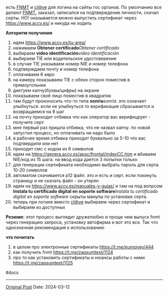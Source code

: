 есть [FNMT](1691.md) и [cl@ve](981.md) для логина на сайты гос органов. По умолчанию все делают [FNMT.](1691.md) заказал, записался на подтверждение личности, скачал серты. НО! оказывается можно выпустить сертификат через https://www.accv.es/ и никуда не ходить

**Алгоритм получения**
1. идем  https://www.accv.es/tu-area/
2. нажимаем **Obtener certificado***Obtener certificado*
3. выбираем **vídeo identificación***vídeo identificación*
4. выбираем TIE или водительское удостоверение
5. в случае TIE указываем номер NIE и номер телефона
6. подтверждаем почту и номер телефона
7. оплачиваем 6 евро
8. на камеру показываем TIE с обеих сторон поместив в прямоугольник
9. диктуем капчу(буквы/цифры) на экране
10. показываем своё лицо поместив в квадратик
11. там будут произносить что-то типа **sonria***sonria*. это означает улыбнуться. если не улыбнуться то верификация сбрасывается и возвращаемся на 8 шаг
12. на почту приходит отбивка что как оператор вас верифицрует - получите серт
13. мне первый раз пришла отбивка, что не назвал капчу. по новой запустил процесс, но оплачивать не надо было
14. в рабочее время отбивка приходит буквально за 5-10 что вас подтвердили или нет
15. приходит смс с кодом из 6 символов
16. идем на https://genera.accv.es/apsc/frontal/indexCC.htm и вбиваем NIE/код из 15 шага. на ввод кода дается 3 попытки только
17. для генерации сертификата необходимо выбрать пароль для серта 10-20 символов
18. автоматом скачивается p12 файл. это и есть и серт. если покинуть страницу и не скачать файл - он утерян
19. идем на https://www.accv.es/manuales-y-guias/ и там на под вопрсом **Instala tu certificado digital en soporte software***Instala tu certificado digital en soporte software* скрыты манулы по установке серта.
20. теперь при логине вместо  [cl@ve](981.md) выбираем через сертификат и выбираем из доступных

**Резюме**: этот процесс выглядит дружелюбно и проще чем выпуск fnmt через генерацию запроса, установку автофирма и вот это все. Так что однозначная рекомендация к использованию

**что почитать**
1. в целом про электронные сертификаты https://t.me/eumoney/444
2. как получить fnmt https://t.me/zapsumtest/1124 
3. про то как установить сертификаты и нюансы работы с ними https://t.me/zapsumtest/1125

#docs

---
[Original Post](https://t.me/lev2tarragona/1977)
Date: 2024-03-12
